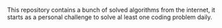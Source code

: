 This repository contains a bunch of solved algorithms from the internet, it starts as a personal challenge to solve al least one coding problem daily.
